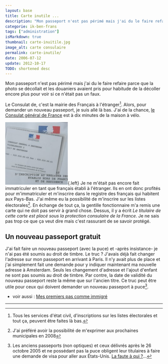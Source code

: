 ```yaml
---
layout: base
title: Carte inutile ...
description: "Mon passeport n'est pas périmé mais j'ai du le faire refaire parce que la photo se décollait et les douaniers avaient pris pour habitude de la décoller enco"
categorie: ik-ben-frans
tags: ["administration"]
isMarkdown: true
thumbnail: carte-inuitile.jpg
image_alt: carte consulaire
permalink: carte-inutile/
date: 2006-07-12
update: 2012-10-17
TODO: shortened desc
---
```


Mon passeport n'est pas périmé mais j'ai du le faire refaire parce que la photo se décollait et les douaniers avaient pris pour habitude de la décoller encore plus pour voir si ce n'était pas un faux.

Le Consulat de, c'est la mairie des Français à l'étranger[^1]. Alors, pour demander un nouveau passeport, je suis allé là bas. J'ai de la chance, [le Consulat général de France](http://www.consulfrance-amsterdam.org/) est à dix minutes de la maison à vélo.

![carte consulaire](carte-inuitile.jpg){.left}
Je ne m'était pas encore fait immatriculer en tant que français établi à l'étranger. Ils en ont donc profités pour m'immatriculer et m'inscrire dans le registre des français qui habitent aux Pays-Bas. J'ai même eu la possibilité de m'inscrire sur les listes électorales[^2]. En échange de tout ça, la gentille fonctionnaire m'a remis une carte qui ne doit pas servir à grand chose. Dessus, il y a écrit *Le titulaire de cette carte est placé sous la protection consulaire de la France*. Je ne sais pas trop ce que ça veut dire mais c'est rassurant de se savoir protégé.

## Un nouveau passeport gratuit
J'ai fait faire un nouveau passeport (avec la puce) et -après insistance- je n'ai pas été soumis au droit de timbre. Le truc ? J'avais déjà fait changer l'adresse sur mon passeport en arrivant à Paris. Il n'y avait plus de place et j'ai simplement fait une demande pour y indiquer maintenant ma nouvelle adresse à Amsterdam. Seuls les changement d'adresse et l'ajout d'enfant ne sont pas soumis au droit de timbre. Par contre, la date de validité du nouveau passeport reste la même que sur l'ancien titre. Ce truc peut être utile pour ceux qui doivent demander un nouveau passeport à puce[^3].

* voir aussi : [Mes premiers pas comme immigré](/mes-premiers-pas-comme-immigre)
---
[^1]: Tous les services d'état civil, d'inscriptions sur les listes électorales et tout ça, peuvent être faites là bas.
[^2]: J'ai préféré avoir la possibilité de m'exprimer aux prochaines municipales en 2008
[^3]: Les anciens passeports (non optiques) et ceux délivrés après le 26 octobre 2005 et ne possédant pas la puce obligent leur titulaires à faire une demande de visa pour aller aux États-Unis. [La faute à qui ?](http://pangloss.blog.lemonde.fr/pangloss/2006/03/raffarinades_ga.html)...